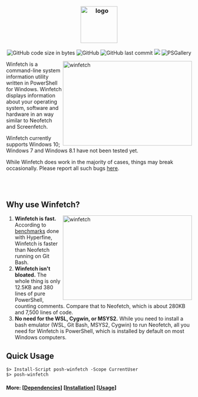<h3 align="center"><img src="https://lptstr.github.io/lptstr-images/proj/winfetch/logo.png" alt="logo" height="100px"></h3>

<p align="center">
<img alt="GitHub code size in bytes" src="https://img.shields.io/github/languages/code-size/lptstr/winfetch.svg">
<img alt="GitHub" src="https://img.shields.io/github/license/lptstr/winfetch.svg">
<img alt="GitHub last commit" src="https://img.shields.io/github/last-commit/lptstr/winfetch.svg">
<a href="https://www.codacy.com/app/lptstr/winfetch?utm_source=github.com&amp;utm_medium=referral&amp;utm_content=lptstr/winfetch&amp;utm_campaign=Badge_Grade"><img src="https://api.codacy.com/project/badge/Grade/cc3ea20a9c4e4ec8a441e84dd9baa241"/></a>
<img alt="PSGallery" src="https://img.shields.io/powershellgallery/v/posh-winfetch.svg?label=posh-winfetch">
  <a href="https://www.powershellgallery.com/packages/posh-winfetch/"></a>
</p>


<img src="https://lptstr.github.io/lptstr-images/screenshots/projects/winfetch/computant.png" alt="winfetch" align="right" height="230px" width="350">

Winfetch is a command-line system information utility written in PowerShell for Windows. Winfetch displays information about your operating system, software and hardware in an way similar to Neofetch and Screenfetch. 

Winfetch currently supports Windows 10; Windows 7 and Windows 8.1 have not been tested yet.

While Winfetch does work in the majority of cases, things may break occasionally. Please report all such bugs [here](https://github.com/lptstr/winfetch/issues/new).

<br /><br />

## Why use Winfetch?
<img src="https://lptstr.github.io/lptstr-images/screenshots/projects/winfetch/computant-hyper.png" alt="winfetch" align="right" height="230px" width="350">

1. **Winfetch is fast.** According to [benchmarks](https://github.com/lptstr/winfetch/wiki/Winfetch-vs-Neofetch) done with Hyperfine, Winfetch is faster than Neofetch running on Git Bash.
2. **Winfetch isn't bloated.** The whole thing is only 12.5KB and 380 lines of pure PowerShell, counting comments. Compare that to Neofetch, which is about 280KB and 7,500 lines of code.
3. **No need for the WSL, Cygwin, or MSYS2.** While you need to install a bash emulator (WSL, Git Bash, MSYS2, Cygwin) to run Neofetch, all you need for Winfetch is PowerShell, which is installed by default on most Windows computers.


## Quick Usage

```pwsh
$> Install-Script posh-winfetch -Scope CurrentUser
$> posh-winfetch
```

#### More: \[[Dependencies](https://github.com/lptstr/winfetch/wiki/Dependencies)\] \[[Installation](https://github.com/lptstr/winfetch/wiki/Installation)\] \[[Usage](https://github.com/lptstr/winfetch/wiki/Basic-Usage)\]
